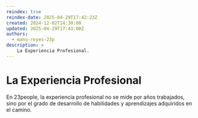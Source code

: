 ```yaml
---
reindex: true
reindex-date: 2025-04-29T17:42:23Z
created: 2024-12-02T14:30:00
updated: 2025-04-29T17:43:00Z
authors:
  - manu-reyes-23p
description: >
    La Experiencia Profesional.
---
```


# La Experiencia Profesional

En 23people, la experiencia profesional no se mide por años trabajados, sino por el grado de desarrollo de habilidades y aprendizajes adquiridos en el camino.
